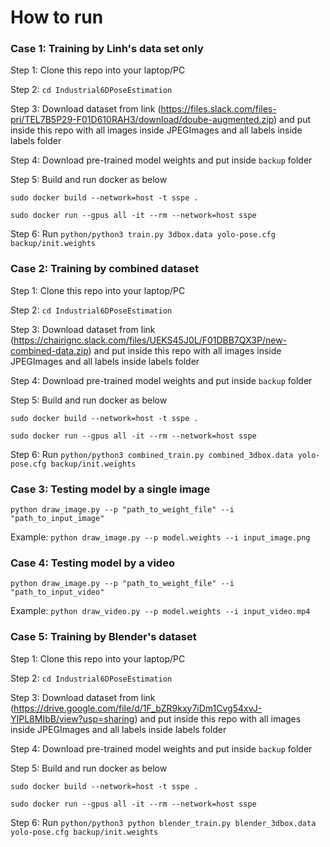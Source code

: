 # How to run
### Case 1: Training by Linh's data set only

Step 1: Clone this repo into your laptop/PC

Step 2: `cd Industrial6DPoseEstimation`

Step 3: Download dataset from link (https://files.slack.com/files-pri/TEL7B5P29-F01D610RAH3/download/doube-augmented.zip) and put inside this repo with all images inside JPEGImages and all labels inside labels folder

Step 4: Download pre-trained model weights and put inside `backup` folder

Step 5: Build and run docker as below

`sudo docker build --network=host -t sspe .`

`sudo docker run --gpus all -it --rm --network=host sspe`

Step 6: Run `python/python3 train.py 3dbox.data yolo-pose.cfg backup/init.weights`


### Case 2: Training by combined dataset

Step 1: Clone this repo into your laptop/PC

Step 2: `cd Industrial6DPoseEstimation`

Step 3: Download dataset from link (https://chairignc.slack.com/files/UEKS45J0L/F01DBB7QX3P/new-combined-data.zip) and put inside this repo with all images inside JPEGImages and all labels inside labels folder

Step 4: Download pre-trained model weights and put inside `backup` folder

Step 5: Build and run docker as below

`sudo docker build --network=host -t sspe .`

`sudo docker run --gpus all -it --rm --network=host sspe`

Step 6: Run `python/python3 combined_train.py combined_3dbox.data yolo-pose.cfg backup/init.weights`

### Case 3: Testing model by a single image

`python draw_image.py --p "path_to_weight_file" --i "path_to_input_image"`

Example: `python draw_image.py --p model.weights --i input_image.png`

### Case 4: Testing model by a video

`python draw_image.py --p "path_to_weight_file" --i "path_to_input_video"`

Example: `python draw_video.py --p model.weights --i input_video.mp4 `

### Case 5: Training by Blender's dataset

Step 1: Clone this repo into your laptop/PC

Step 2: `cd Industrial6DPoseEstimation`

Step 3: Download dataset from link (https://drive.google.com/file/d/1F_bZR9kxy7iDm1Cvg54xvJ-YIPL8MIbB/view?usp=sharing) and put inside this repo with all images inside JPEGImages and all labels inside labels folder

Step 4: Download pre-trained model weights and put inside `backup` folder

Step 5: Build and run docker as below

`sudo docker build --network=host -t sspe .`

`sudo docker run --gpus all -it --rm --network=host sspe`

Step 6: Run `python/python3 python blender_train.py blender_3dbox.data yolo-pose.cfg backup/init.weights`



